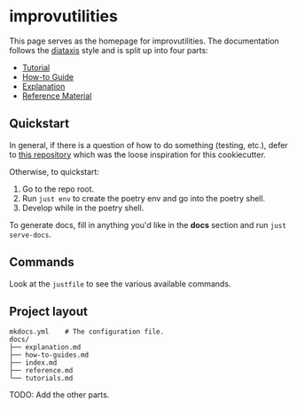 # improvutilities

This page serves as the homepage for improvutilities.  The documentation follows the [diataxis](https://diataxis.fr/) style and is split up into four parts:

- [Tutorial](/tutorial)
- [How-to Guide](/how-to-guides)
- [Explanation](/explanation)
- [Reference Material](/reference)

## Quickstart

In general, if there is a question of how to do something (testing, etc.), defer to [this repository](https://github.com/fmind/mlops-python-package) which was the loose inspiration for this cookiecutter.  

Otherwise, to quickstart:

1. Go to the repo root.
2. Run `just env` to create the poetry env and go into the poetry shell.
3. Develop while in the poetry shell.

To generate docs, fill in anything you'd like in the **docs** section and run `just serve-docs`.

## Commands

Look at the `justfile` to see the various available commands.

## Project layout

```text
mkdocs.yml    # The configuration file.
docs/
├── explanation.md
├── how-to-guides.md
├── index.md
├── reference.md
└── tutorials.md
```

TODO: Add the other parts.
